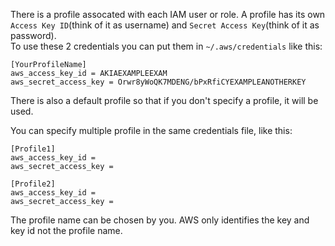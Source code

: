 There is a profile assocated with each IAM user or role.
A profile has its own `Access Key ID`(think of it as username) and `Secret Access Key`(think of it as password).  
To use these 2 credentials you can put them in `~/.aws/credentials` like this:
```
[YourProfileName]
aws_access_key_id = AKIAEXAMPLEEXAM
aws_secret_access_key = Orwr8yWoQK7MDENG/bPxRfiCYEXAMPLEANOTHERKEY
```

There is also a default profile so that if you don't specify a profile, it will be used.

You can specify multiple profile in the same credentials file, like this:
```
[Profile1]
aws_access_key_id =
aws_secret_access_key = 

[Profile2]
aws_access_key_id =
aws_secret_access_key = 
```

The profile name can be chosen by you. AWS only identifies the key and key id not the profile name.
